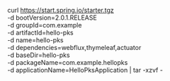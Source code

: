 curl https://start.spring.io/starter.tgz \
       -d bootVersion=2.0.1.RELEASE \
       -d groupId=com.example \
       -d artifactId=hello-pks \
       -d name=hello-pks \
       -d dependencies=webflux,thymeleaf,actuator \
       -d baseDir=hello-pks \
       -d packageName=com.example.hellopks \
       -d applicationName=HelloPksApplication | tar -xzvf -

